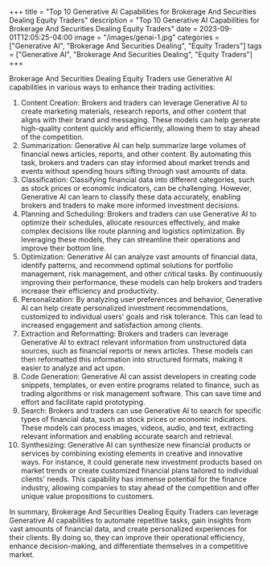 +++
title = "Top 10 Generative AI Capabilities for Brokerage And Securities Dealing Equity Traders"
description = "Top 10 Generative AI Capabilities for Brokerage And Securities Dealing Equity Traders"
date = 2023-09-01T12:05:25-04:00
image = "/images/genai-1.jpg"
categories = ["Generative AI", "Brokerage And Securities Dealing", "Equity Traders"]
tags = ["Generative AI", "Brokerage And Securities Dealing", "Equity Traders"]
+++

Brokerage And Securities Dealing Equity Traders use Generative AI capabilities in various ways to enhance their trading activities:

1. Content Creation: Brokers and traders can leverage Generative AI to create marketing materials, research reports, and other content that aligns with their brand and messaging. These models can help generate high-quality content quickly and efficiently, allowing them to stay ahead of the competition.
2. Summarization: Generative AI can help summarize large volumes of financial news articles, reports, and other content. By automating this task, brokers and traders can stay informed about market trends and events without spending hours sifting through vast amounts of data.
3. Classification: Classifying financial data into different categories, such as stock prices or economic indicators, can be challenging. However, Generative AI can learn to classify these data accurately, enabling brokers and traders to make more informed investment decisions.
4. Planning and Scheduling: Brokers and traders can use Generative AI to optimize their schedules, allocate resources effectively, and make complex decisions like route planning and logistics optimization. By leveraging these models, they can streamline their operations and improve their bottom line.
5. Optimization: Generative AI can analyze vast amounts of financial data, identify patterns, and recommend optimal solutions for portfolio management, risk management, and other critical tasks. By continuously improving their performance, these models can help brokers and traders increase their efficiency and productivity.
6. Personalization: By analyzing user preferences and behavior, Generative AI can help create personalized investment recommendations, customized to individual users' goals and risk tolerance. This can lead to increased engagement and satisfaction among clients.
7. Extraction and Reformatting: Brokers and traders can leverage Generative AI to extract relevant information from unstructured data sources, such as financial reports or news articles. These models can then reformatted this information into structured formats, making it easier to analyze and act upon.
8. Code Generation: Generative AI can assist developers in creating code snippets, templates, or even entire programs related to finance, such as trading algorithms or risk management software. This can save time and effort and facilitate rapid prototyping.
9. Search: Brokers and traders can use Generative AI to search for specific types of financial data, such as stock prices or economic indicators. These models can process images, videos, audio, and text, extracting relevant information and enabling accurate search and retrieval.
10. Synthesizing: Generative AI can synthesize new financial products or services by combining existing elements in creative and innovative ways. For instance, it could generate new investment products based on market trends or create customized financial plans tailored to individual clients' needs. This capability has immense potential for the finance industry, allowing companies to stay ahead of the competition and offer unique value propositions to customers.

In summary, Brokerage And Securities Dealing Equity Traders can leverage Generative AI capabilities to automate repetitive tasks, gain insights from vast amounts of financial data, and create personalized experiences for their clients. By doing so, they can improve their operational efficiency, enhance decision-making, and differentiate themselves in a competitive market.
